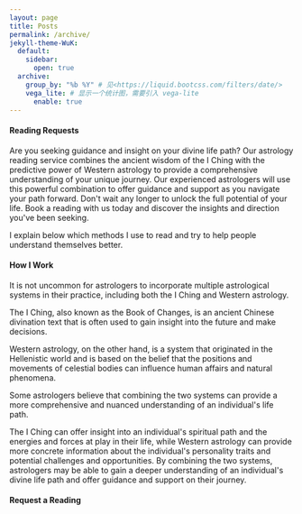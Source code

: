 ```yaml
---
layout: page
title: Posts
permalink: /archive/
jekyll-theme-WuK:
  default:
    sidebar:
      open: true
  archive:
    group_by: "%b %Y" # 见<https://liquid.bootcss.com/filters/date/>
    vega_lite: # 显示一个统计图，需要引入 vega-lite
      enable: true
---
```


#### Reading Requests
Are you seeking guidance and insight on your divine life path? Our astrology reading service combines the ancient wisdom of the I Ching with the predictive power of Western astrology to provide a comprehensive understanding of your unique journey. Our experienced astrologers will use this powerful combination to offer guidance and support as you navigate your path forward. Don't wait any longer to unlock the full potential of your life. Book a reading with us today and discover the insights and direction you've been seeking.

I explain below which methods I use to read and try to help people understand themselves better. 

#### How I Work
It is not uncommon for astrologers to incorporate multiple astrological systems in their practice, including both the I Ching and Western astrology. 

The I Ching, also known as the Book of Changes, is an ancient Chinese divination text that is often used to gain insight into the future and make decisions. 

Western astrology, on the other hand, is a system that originated in the Hellenistic world and is based on the belief that the positions and movements of celestial bodies can influence human affairs and natural phenomena.

Some astrologers believe that combining the two systems can provide a more comprehensive and nuanced understanding of an individual's life path.

 The I Ching can offer insight into an individual's spiritual path and the energies and forces at play in their life, while Western astrology can provide more concrete information about the individual's personality traits and potential challenges and opportunities. By combining the two systems, astrologers may be able to gain a deeper understanding of an individual's divine life path and offer guidance and support on their journey.




#### Request a Reading 